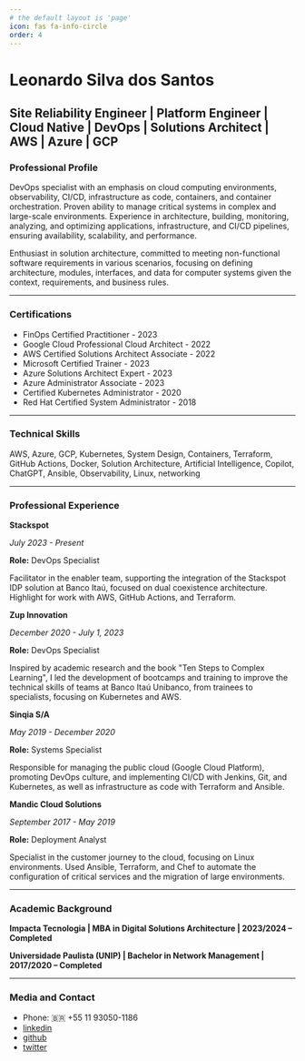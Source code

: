 ```yaml
---
# the default layout is 'page'
icon: fas fa-info-circle
order: 4
---
```


# Leonardo Silva dos Santos

## Site Reliability Engineer | Platform Engineer | Cloud Native | DevOps | Solutions Architect | AWS | Azure | GCP

### Professional Profile

DevOps specialist with an emphasis on cloud computing environments, observability, CI/CD, infrastructure as code, containers, and container orchestration. Proven ability to manage critical systems in complex and large-scale environments. Experience in architecture, building, monitoring, analyzing, and optimizing applications, infrastructure, and CI/CD pipelines, ensuring availability, scalability, and performance.

Enthusiast in solution architecture, committed to meeting non-functional software requirements in various scenarios, focusing on defining architecture, modules, interfaces, and data for computer systems given the context, requirements, and business rules.

---
### Certifications

- FinOps Certified Practitioner - 2023
- Google Cloud Professional Cloud Architect - 2022
- AWS Certified Solutions Architect Associate - 2022
- Microsoft Certified Trainer - 2023
- Azure Solutions Architect Expert - 2023
- Azure Administrator Associate - 2023
- Certified Kubernetes Administrator - 2020
- Red Hat Certified System Administrator - 2018

---
### Technical Skills

AWS, Azure, GCP, Kubernetes, System Design, Containers, Terraform, GitHub Actions, Docker, Solution Architecture, Artificial Intelligence, Copilot, ChatGPT, Ansible, Observability, Linux, networking

---
### Professional Experience

**Stackspot**

*July 2023 - Present*

**Role:** DevOps Specialist

Facilitator in the enabler team, supporting the integration of the Stackspot IDP solution at Banco Itaú, focused on dual coexistence architecture. Highlight for work with AWS, GitHub Actions, and Terraform.

**Zup Innovation**

*December 2020 - July 1, 2023*

**Role:** DevOps Specialist

Inspired by academic research and the book "Ten Steps to Complex Learning", I led the development of bootcamps and training to improve the technical skills of teams at Banco Itaú Unibanco, from trainees to specialists, focusing on Kubernetes and AWS.

**Sinqia S/A**

*May 2019 - December 2020*

**Role:** Systems Specialist

Responsible for managing the public cloud (Google Cloud Platform), promoting DevOps culture, and implementing CI/CD with Jenkins, Git, and Kubernetes, as well as infrastructure as code with Terraform and Ansible.

**Mandic Cloud Solutions**

*September 2017 - May 2019*

**Role:** Deployment Analyst

Specialist in the customer journey to the cloud, focusing on Linux environments. Used Ansible, Terraform, and Chef to automate the configuration of critical services and the migration of large environments.

---
### Academic Background

**Impacta Tecnologia | MBA in Digital Solutions Architecture | 2023/2024 – Completed**

**Universidade Paulista (UNIP) | Bachelor in Network Management | 2017/2020 – Completed**

---
### Media and Contact
- Phone: 🇧🇷 +55 11 93050-1186
- [linkedin](https://www.linkedin.com/in/rmnobarra/)
- [github](https://github.com/rmnobarra)
- [twitter](https://twitter.com/rmnobarra)